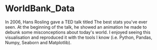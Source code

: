 # WorldBank_Data
In 2006, Hans Rosling gave a TED talk titled The best stats you've ever seen. At the beginning of the talk, he showed an animation he made to debunk some misconceptions about today's world.  I enjoyed seeing this visualisation and reproduced it with the tools I know (i.e. Python, Pandas, Numpy, Seaborn and Matplotlib). 
